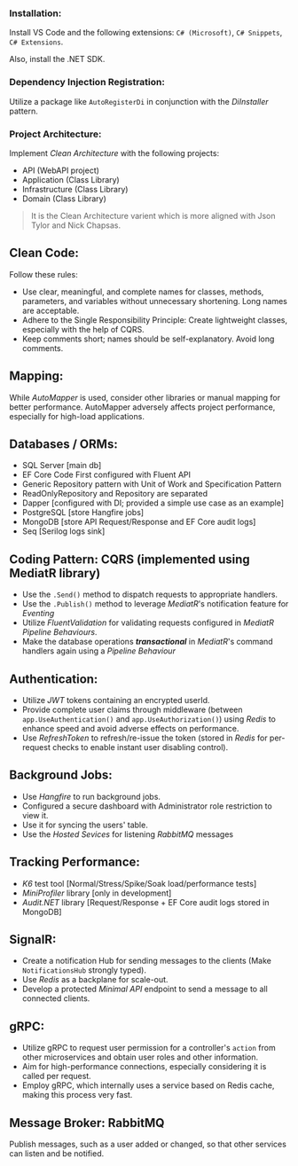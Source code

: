 ### Installation:

Install VS Code and the following extensions: `C# (Microsoft)`, `C# Snippets`, `C# Extensions`.

Also, install the .NET SDK.

### Dependency Injection Registration:

Utilize a package like `AutoRegisterDi` in conjunction with the *DiInstaller* pattern.

### Project Architecture:

Implement *Clean Architecture* with the following projects:

- API (WebAPI project)
- Application (Class Library)
- Infrastructure (Class Library)
- Domain (Class Library)

> It is the Clean Architecture varient which is more aligned with Json Tylor and Nick Chapsas. 

## Clean Code:

Follow these rules:

- Use clear, meaningful, and complete names for classes, methods, parameters, and variables without unnecessary shortening. Long names are acceptable.
- Adhere to the Single Responsibility Principle: Create lightweight classes, especially with the help of CQRS.
- Keep comments short; names should be self-explanatory. Avoid long comments.

## Mapping:

While *AutoMapper* is used, consider other libraries or manual mapping for better performance. AutoMapper adversely affects project performance, especially for high-load applications.

## Databases / ORMs:

- SQL Server [main db]
- EF Core Code First configured with Fluent API
- Generic Repository pattern with Unit of Work and Specification Pattern
- ReadOnlyRepository and Repository are separated
- Dapper [configured with DI; provided a simple use case as an example]
- PostgreSQL [store Hangfire jobs]
- MongoDB [store API Request/Response and EF Core audit logs]
- Seq [Serilog logs sink]
  
## Coding Pattern: CQRS (implemented using MediatR library)

- Use the `.Send()` method to dispatch requests to appropriate handlers.
- Use the `.Publish()` method to leverage *MediatR*'s notification feature for *Eventing*
- Utilize *FluentValidation* for validating requests configured in *MediatR Pipeline Behaviours*.
- Make the database operations ***transactional*** in *MediatR*'s command handlers again using a *Pipeline Behaviour*
  
## Authentication:

- Utilize *JWT* tokens containing an encrypted userId.
- Provide complete user claims through middleware (between `app.UseAuthentication()` and `app.UseAuthorization()`) using *Redis* to enhance speed and avoid adverse effects on performance.
- Use *RefreshToken* to refresh/re-issue the token (stored in *Redis* for per-request checks to enable instant user disabling control).
  
## Background Jobs:

- Use *Hangfire* to run background jobs.
- Configured a secure dashboard with Administrator role restriction to view it.
- Use it for syncing the users' table.
- Use the *Hosted Sevices* for listening *RabbitMQ* messages

## Tracking Performance:

- *K6* test tool [Normal/Stress/Spike/Soak load/performance tests]
- *MiniProfiler* library [only in development]
- *Audit.NET* library [Request/Response + EF Core audit logs stored in MongoDB]
  
## SignalR:

- Create a notification Hub for sending messages to the clients (Make `NotificationsHub` strongly typed).
- Use *Redis* as a backplane for scale-out.
- Develop a protected *Minimal API* endpoint to send a message to all connected clients.
  
## gRPC:

- Utilize gRPC to request user permission for a controller's `action` from other microservices and obtain user roles and other information.
- Aim for high-performance connections, especially considering it is called per request.
- Employ gRPC, which internally uses a service based on Redis cache, making this process very fast.
  
## Message Broker: RabbitMQ

Publish messages, such as a user added or changed, so that other services can listen and be notified.
